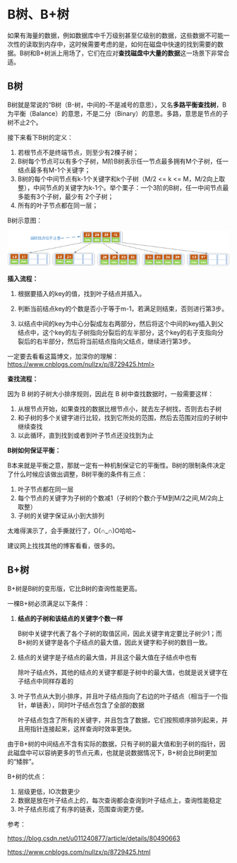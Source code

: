 # B树、B+树

如果有海量的数据，例如数据库中千万级别甚至亿级别的数据，这些数据不可能一次性的读取到内存中，这时候需要考虑的是，如何在磁盘中快速的找到需要的数据。B树和B+树派上用场了，它们在应对**查找磁盘中大量的数据**这一场景下非常合适。



## B树

B树就是常说的“B树（B-树，中间的-不是减号的意思），又名**多路平衡查找树**，B为平衡（Balance）的意思，不是二分（Binary）的意思。多路，意思是节点的子树不止2个。

接下来看下B树的定义：

1. 若根节点不是终端节点，则至少有2棵子树；
2. B树每个节点可以有多个子树，M阶B树表示任一节点最多拥有M个子树，任一结点最多有M-1个关键字；
3. B树的每个中间节点有k-1个关键字和k个子树（M/2 <= k <= M，M/2向上取整），中间节点的关键字为k-1个。举个栗子：一个3阶的B树，任一中间节点最多能有3个子树，最少有 2个子树；
4. 所有的叶子节点都在同一层；

B树示意图：

![](B-树.png)



**插入流程：**

1. 根据要插入的key的值，找到叶子结点并插入。

2. 判断当前结点key的个数是否小于等于m-1，若满足则结束，否则进行第3步。

3. 以结点中间的key为中心分裂成左右两部分，然后将这个中间的key插入到父结点中，这个key的左子树指向分裂后的左半部分，这个key的右子支指向分裂后的右半部分，然后将当前结点指向父结点，继续进行第3步。

一定要去看看这篇博文，加深你的理解：https://www.cnblogs.com/nullzx/p/8729425.html>



**查找流程：**

因为 B 树的子树大小排序规则，因此在 B 树中查找数据时，一般需要这样：

1. 从根节点开始，如果查找的数据比根节点小，就去左子树找，否则去右子树
2. 和子树的多个关键字进行比较，找到它所处的范围，然后去范围对应的子树中继续查找
3. 以此循环，直到找到或者到叶子节点还没找到为止



**B树如何保证平衡：**

B本来就是平衡之意，那就一定有一种机制保证它的平衡性。B树的限制条件决定了什么时候应该做出调整，B树平衡的条件有三点：

1. 叶子节点都在同一层
2. 每个节点的关键字为子树的个数减1（子树的个数介于M到M/2之间,M/2向上取整）
3. 子树的关键字保证从小到大排列

太难得演示了，会手撕就行了，O(∩_∩)O哈哈~

建议网上找找其他的博客看看，很多的。



## B+树

B+树是B树的变形版，它比B树的查询性能更高。

一棵B+树必须满足以下条件：

1. **结点的子树和该结点的关键字个数一样**

   B树中关键字代表了各个子树的取值区间，因此关键字肯定要比子树少1；而B+树的关键字是各个子结点的最大值，因此关键字和子树的数目一致。

2. 结点的关键字是子结点的最大值，并且这个最大值在子结点中也有

   除叶子结点外，其他的结点的关键字都是子树中的最大值，也就是说关键字在子结点中同样存着的

3. 叶子节点从大到小排序，并且叶子结点指向了右边的叶子结点（相当于一个指针，单链表），同时叶子结点包含了全部的数据

   叶子结点包含了所有的关键字，并且包含了数据，它们按照顺序排列起来，并且用指针连接起来，这样查询时效率更快。



由于B+树的中间结点不含有实际的数据，只有子树的最大值和到子树的指针，因此磁盘中可以容纳更多的节点元素，也就是说数据情况下，B+树会比B树更加的“矮胖”。



B+树的优点：

1. 层级更低，IO次数更少
2. 数据是放在叶子结点上的，每次查询都会查询到叶子结点上，查询性能稳定
3. 叶子结点形成了有序的链表，范围查询更方便。





参考：

<https://blog.csdn.net/u011240877/article/details/80490663>

<https://www.cnblogs.com/nullzx/p/8729425.html>

